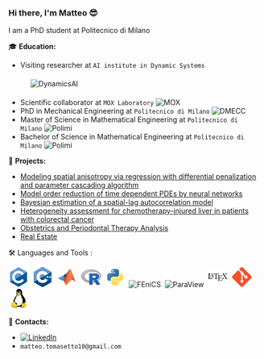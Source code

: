 ### Hi there, I'm Matteo :sunglasses:

I am a PhD student at Politecnico di Milano

:mortar_board: **Education:**
 - Visiting researcher at `AI institute in Dynamic Systems` <img style="margin:10px; padding:10px;" src="https://github.com/MatteoTomasetto/Images/blob/main/DynamicsAI.png" title="DynamicsAI" alt="DynamicsAI" height="35" />
 - Scientific collaborator at `MOX Laboratory` <img src="https://github.com/MatteoTomasetto/Images/blob/main/MOX_logo.png" title="MOX" alt="MOX" height="30"/>&nbsp;
 - PhD in Mechanical Engineering at `Politecnico di Milano` <img src="https://github.com/MatteoTomasetto/Images/blob/main/DMECC_logo.png" title="DMECC" alt="DMECC" height="30"/>&nbsp;
 - Master of Science in Mathematical Engineering at `Politecnico di Milano` <img src="https://github.com/MatteoTomasetto/Images/blob/main/Polimi_logo.png" title="Polimi" alt="Polimi" height="80"/>&nbsp;
 - Bachelor of Science in Mathematical Engineering  at `Politecnico di Milano` <img src="https://github.com/MatteoTomasetto/Images/blob/main/Polimi_logo.png" title="Polimi" alt="Polimi" height="80"/>&nbsp;

:pushpin: **Projects:**

 - [Modeling spatial anisotropy via regression with differential penalization and parameter cascading algorithm](https://github.com/MatteoTomasetto/fdaPDE-parameter-cascading) 
 - [Model order reduction of time dependent PDEs by neural networks](https://github.com/MatteoTomasetto/Model-Order-Reduction-of-PDEs-by-Machine-Learning)
 - [Bayesian estimation of a spatial-lag autocorrelation model](https://github.com/MatteoTomasetto/Bayesian-Estimation-Spatial-Lag-Autocorrelation-Model) 
 - [Heterogeneity assessment for chemotherapy-injured liver in patients with colorectal cancer](https://github.com/MatteoTomasetto/CALI-Analysis) 
 - [Obstetrics and Periodontal Therapy Analysis](https://github.com/MatteoTomasetto/Obstetrics-and-Periodontal-Therapy-Analysis)
 - [Real Estate](https://github.com/MatteoTomasetto/RealEstate)

:hammer_and_wrench: Languages and Tools :
<div>
 <img src="https://github.com/devicons/devicon/blob/master/icons/c/c-original.svg" title="C" alt="C" width="40" height="40"/>&nbsp;
 <img src="https://github.com/devicons/devicon/blob/master/icons/cplusplus/cplusplus-original.svg" title="C++" alt="C++" width="40" height="40"/>&nbsp;
  <img src="https://github.com/devicons/devicon/blob/master/icons/matlab/matlab-original.svg" title="Matlab" alt="Matlab" width="40" height="40"/>&nbsp;
 <img src="https://github.com/devicons/devicon/blob/master/icons/r/r-original.svg" title="R" alt="R" width="40" height="40"/>&nbsp;
 <img src="https://github.com/devicons/devicon/blob/master/icons/python/python-original.svg" title="Python" alt="Python" width="40" height="40"/>&nbsp;
   <img src="https://github.com/MatteoTomasetto/Images/blob/main/FEniCS_logo.png" title="FEniCS" alt="FEniCS" width="30" height="40"/>&nbsp; 
 <img src="https://gitlab.kitware.com/uploads/-/system/group/avatar/14/ParaView_Mark.png" title="ParaView" alt="ParaView" width="40" height="40"/>&nbsp;
 <img src="https://github.com/devicons/devicon/blob/master/icons/latex/latex-original.svg" title="Latex" alt="Latex" width="40" height="40"/>&nbsp;
 <img src="https://github.com/devicons/devicon/blob/master/icons/git/git-original.svg" title="Git" alt="Git" width="40" height="40"/>&nbsp;
 <img src="https://github.com/devicons/devicon/blob/master/icons/linux/linux-original.svg" title="Linux" alt="Linux" width="40" height="40"/>&nbsp;
</div>

:loudspeaker: **Contacts:**
- [![LinkedIn](https://img.shields.io/badge/-LinkedIn-blue?style=flat&logo=Linkedin&logoColor=white)](https://www.linkedin.com/in/matteo-tomasetto/)
- `matteo.tomasetto10@gmail.com`
